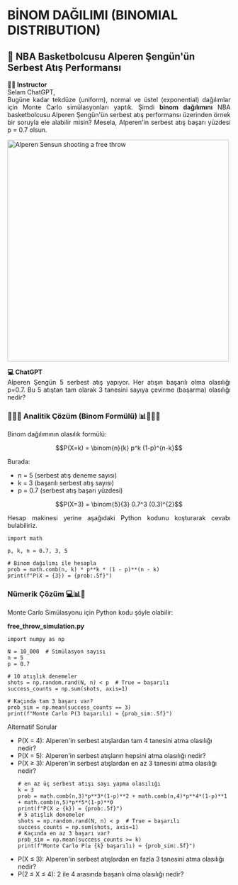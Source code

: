 <h1>BİNOM DAĞILIMI (BINOMIAL DISTRIBUTION)</h1>
<h2>🏀 NBA Basketbolcusu Alperen Şengün'ün Serbest Atış Performansı</h2>

<p align="justify"><b>👨‍🏫 Instructor</b><br>Selam ChatGPT,<br>
Bugüne kadar tekdüze (uniform), normal ve üstel (exponential) dağılımlar için Monte Carlo simülasyonları yaptık. Şimdi <b>binom dağılımını</b> NBA basketbolcusu Alperen Şengün'ün serbest atış performansı üzerinden örnek bir soruyla ele alabilir misin? Mesela, Alperen'in serbest atış başarı yüzdesi p = 0.7 olsun.</p>

<img src="https://wp.clutchpoints.com/wp-content/uploads/2025/01/Rockets-center-Alperen-Sengun-shoots-free-throws.jpg" alt="Alperen Sensun shooting a free throw" width="500" height=auto>

<p align="justify"><b>💻 ChatGPT</b><br>Alperen Şengün 5 serbest atış yapıyor. Her atışın başarılı olma olasılığı p=0.7. Bu 5 atıştan tam olarak 3 tanesini sayıya çevirme (başarma) olasılığı nedir?</p>

<h3>🤔💭🧠 Analitik Çözüm (Binom Formülü) 📊🧮📝📐</h3>

<p align="justify">Binom dağılımının olasılık formülü:</p>

$$P(X=k) = \binom{n}{k} p^k (1-p)^{n-k}$$

<p align="justify">Burada:</p>
<ul>
    <li>n = 5 (serbest atış deneme sayısı)</li>
    <li>k = 3 (başarılı serbest atış sayısı)</li>
    <li>p = 0.7 (serbest atış başarı yüzdesi)</li>
</ul>

$$P(X=3) = \binom{5}{3} 0.7^3 (0.3)^{2}$$

<p align="justify">Hesap makinesi yerine aşağıdaki Python kodunu koşturarak cevabı bulabiliriz.</p>

```
import math

p, k, n = 0.7, 3, 5

# Binom dağılımı ile hesapla
prob = math.comb(n, k) * p**k * (1 - p)**(n - k)
print(f"P(X = {3}) = {prob:.5f}")
```

<h3>Nümerik Çözüm 💻📊🧮</h3>

<p align="justify">Monte Carlo Simülasyonu için Python kodu şöyle olabilir:</p>

<b>free_throw_simulation.py</b>

```
import numpy as np

N = 10_000  # Simülasyon sayısı
n = 5
p = 0.7

# 10 atışlık denemeler
shots = np.random.rand(N, n) < p  # True = başarılı
success_counts = np.sum(shots, axis=1)

# Kaçında tam 3 başarı var?
prob_sim = np.mean(success_counts == 3)
print(f"Monte Carlo P(3 başarılı) ≈ {prob_sim:.5f}")
```

<p align="justify">Alternatif Sorular</p>

<ul>

<li>P(X = 4): Alperen'in serbest atışlardan tam 4 tanesini atma olasılığı nedir?</li>

<li>P(X = 5): Alperen'in serbest atışların hepsini atma olasılığı nedir?</li>

<li>P(X ≥ 3): Alperen'in serbest atışlardan en az 3 tanesini atma olasılığı nedir?</li>

```
# en az üç serbest atışı sayı yapma olasılığı
k = 3
prob = math.comb(n,3)*p**3*(1-p)**2 + math.comb(n,4)*p**4*(1-p)**1 + math.comb(n,5)*p**5*(1-p)**0
print(f"P(X ≥ {k}) = {prob:.5f}")
# 5 atışlık denemeler
shots = np.random.rand(N, n) < p  # True = başarılı
success_counts = np.sum(shots, axis=1)
# Kaçında en az 3 başarı var?
prob_sim = np.mean(success_counts >= k)
print(f"Monte Carlo P(≥ {k} başarılı) ≈ {prob_sim:.5f}")
```

<li>P(X ≤ 3): Alperen'in serbest atışlardan en fazla 3 tanesini atma olasılığı nedir?</li>

<li>P(2 ≤ X ≤ 4): 2 ile 4 arasında başarılı olma olasılığı nedir?</li>
</ul>
